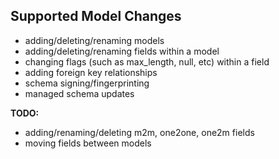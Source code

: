## Supported Model Changes ##

  * adding/deleting/renaming models
  * adding/deleting/renaming fields within a model
  * changing flags (such as max\_length, null, etc) within a field
  * adding foreign key relationships
  * schema signing/fingerprinting
  * managed schema updates

**TODO:**

  * adding/renaming/deleting m2m, one2one, one2m fields
  * moving fields between models